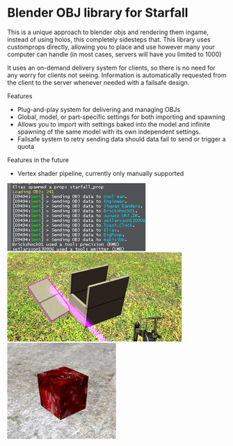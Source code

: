 # Blender OBJ library for Starfall
This is a unique approach to blender objs and rendering them ingame, instead of using holos, this completely sidesteps that. This library uses customprops directly, allowing you to place and use however many your computer can handle (in most cases, servers will have you limited to 1000)

It uses an on-demand delivery system for clients, so there is no need for any worry for clients not seeing. Information is automatically requested from the client to the server whenever needed with a failsafe design.

Features
* Plug-and-play system for delivering and managing OBJs
* Global, model, or part-specific settings for both importing and spawning
* Allows you to import with settings baked into the model and infinite spawning of the same model with its own independent settings.
* Failsafe system to retry sending data should data fail to send or trigger a quota

Features in the future
* Vertex shader pipeline, currently only manually supported
  
![](https://github.com/Elias-bff/Elias.github.io/blob/main/packaging/Screenshot%202023-10-15%20030708.png?raw=true)
![](https://github.com/Elias-bff/Elias.github.io/blob/main/packaging/Screenshot%202023-10-15%20163806.png?raw=true)
![](https://github.com/Elias-bff/Elias.github.io/blob/main/packaging/Screenshot%202023-11-01%20183143.png?raw=true)

